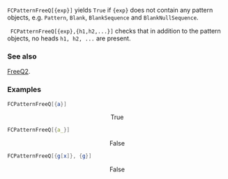 `FCPatternFreeQ[{exp}]` yields `True` if `{exp}` does not contain any pattern objects, e.g. `Pattern`, `Blank`, `BlankSequence` and `BlankNullSequence`.

` FCPatternFreeQ[{exp},{h1,h2,...}]` checks that in addition to the pattern objects, no heads `h1, h2, ...` are present.

### See also

[FreeQ2](FreeQ2).

### Examples

```mathematica
FCPatternFreeQ[{a}]
```

$$\text{True}$$

```mathematica
FCPatternFreeQ[{a_}]
```

$$\text{False}$$

```mathematica
FCPatternFreeQ[{g[x]}, {g}]
```

$$\text{False}$$